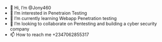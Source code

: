 - 👋 Hi, I’m @Jony460
- 👀 I’m interested in Penetraion Testing
- 🌱 I’m currently learning Webapp Penetration testing
- 💞️ I’m looking to collaborate on Pentesting and building a cyber security company
- 📫 How to reach me +2347062855317

<!---
Jony460/Jony460 is a ✨ special ✨ repository because its `README.md` (this file) appears on your GitHub profile.
You can click the Preview link to take a look at your changes.
--->
